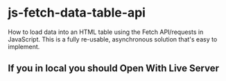# js-fetch-data-table-api
How to load data into an HTML table using the Fetch API/requests in JavaScript. This is a fully re-usable, asynchronous solution that's easy to implement.


## If you in local you should Open With Live Server
